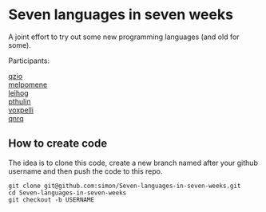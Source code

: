 Seven languages in seven weeks
==============================

A joint effort to try out some new programming languages (and old for some).

Participants:

[qzio](http://github.com/qzio)  
[melpomene](http://github.com/melpomene)  
[leihog](http://github.com/leihog)  
[pthulin](http://github.com/pthulin)  
[voxpelli](http://github.com/voxpelli)  
[qnrq](http://github.com/qnrq)

How to create code
------------------

The idea is to clone this code, create a new branch named after your
github username and then push the code to this repo.

    git clone git@github.com:simon/Seven-languages-in-seven-weeks.git
    cd Seven-languages-in-seven-weeks
    git checkout -b USERNAME
  
